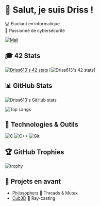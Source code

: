 # 👋 Salut, je suis Driss !

💻 Étudiant en informatique  
🔐 Passionné de cybersécurité

[![Mail](https://img.shields.io/badge/Email-Contact-red?logo=gmail&logoColor=white)](mailto:driss.abarza@gmail.com)

## 🎓 42 Stats

[![Driss613's 42 stats](https://badge.mediaplus.ma/greenbinary/drabarza)](https://github.com/oakoudad/badge42)
[![Driss613's 42 stats](https://badge.mediaplus.ma/greenbinary/drabarza?1337Badge=off&UM6P=off)]

## 📊 GitHub Stats

![Driss613's GitHub stats](https://github-readme-stats.vercel.app/api?username=Driss613&show_icons=true&theme=radical)

![Top Langs](https://github-readme-stats.vercel.app/api/top-langs/?username=Driss613&layout=compact&theme=radical)

## 🔧 Technologies & Outils
![C](https://img.shields.io/badge/-C-000?&logo=C)
![C++](https://img.shields.io/badge/C%2B%2B-00599C?logo=cplusplus)
![Git](https://img.shields.io/badge/-Git-000?&logo=Git)

## 🏆 GitHub Trophies
![trophy](https://github-profile-trophy.vercel.app/?username=Driss613&theme=tokyonight&margin-w=15&margin-h=15)

## 📌 Projets en avant
- [Philosophers](https://github.com/Driss613/Philosophers) 🧠 Threads & Mutex
- [Cub3D](https://github.com/Driss613/Cub3dfinish) 🎯 Ray-casting
